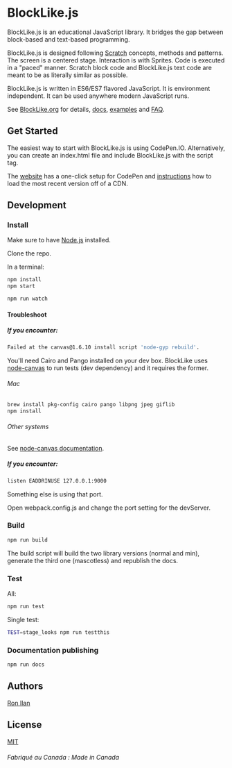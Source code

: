 # BlockLike.js

BlockLike.js is an educational JavaScript library. It bridges the gap between block-based and text-based programming.

BlockLike.js is designed following [Scratch](https://scratch.mit.edu) concepts, methods and patterns. The screen is a centered stage. Interaction is with Sprites. Code is executed in a "paced" manner. Scratch block code and BlockLike.js text code are meant to be as literally similar as possible.

BlockLike.js is written in ES6/ES7 flavored JavaScript. It is environment independent. It can be used anywhere modern JavaScript runs.

See [BlockLike.org](https://www.blocklike.org) for details, [docs](https://www.blocklike.org/docs), [examples](https://www.blocklike.org/example) and [FAQ](https://www.blocklike.org/faq.html).

## Get Started

The easiest way to start with BlockLike.js is using CodePen.IO. Alternatively, you can create an index.html file and include BlockLike.js with the script tag.

The [website](https://www.blocklike.org/#getstarted) has a one-click setup for CodePen and [instructions](https://www.blocklike.org/#getstarted) how to load the most recent version off of a CDN.

## Development

### Install

Make sure to have [Node.js](https://nodejs.org) installed.

Clone the repo.

In a terminal:

```sh
npm install
npm start

npm run watch
```

#### Troubleshoot

##### If you encounter:

```sh
Failed at the canvas@1.6.10 install script 'node-gyp rebuild'.
```

You'll need Cairo and Pango installed on your dev box. BlockLike uses [node-canvas](https://github.com/Automattic/node-canvas) to run tests (dev dependency) and it requires the former.

###### Mac

```sh
brew install pkg-config cairo pango libpng jpeg giflib
npm install
```

###### Other systems 
See [node-canvas documentation](https://github.com/Automattic/node-canvas).

##### If you encounter:

```sh
listen EADDRINUSE 127.0.0.1:9000
```

Something else is using that port. 

Open webpack.config.js and change the port setting for the devServer.

### Build

```sh
npm run build
```

The build script will build the two library versions (normal and min), generate the third one (mascotless) and republish the docs.

### Test

All:
```sh
npm run test
```

Single test:
```sh
TEST=stage_looks npm run testthis
```

### Documentation publishing

```sh
npm run docs
```

## Authors

[Ron Ilan](https://www.ronilan.com)

## License
[MIT](https://en.wikipedia.org/wiki/MIT_License)

###### Fabriqué au Canada : Made in Canada
